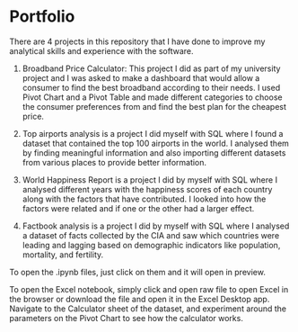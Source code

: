 # Portfolio
There are 4 projects in this repository that I have done to improve my analytical skills and experience with the software. 

1. Broadband Price Calculator: This project I did as part of my university project and I was asked to make a dashboard that would allow a consumer to find the best broadband according to their needs. I used Pivot Chart and a Pivot Table and made different categories to choose the consumer preferences from and find the best plan for the cheapest price.

2. Top airports analysis is a project I did myself with SQL where I found a dataset that contained the top 100 airports in the world. I analysed 
them by finding meaningful information and also importing different datasets from various places to provide better information.

3. World Happiness Report is a project I did by myself with SQL where I analysed different years with the happiness scores of each country along with the factors that have contributed. I looked into how the factors were related and if one or the other had a larger effect.

4. Factbook analysis is a project I did by myself with SQL where I analysed a dataset of facts collected by the CIA and saw which countries were leading and lagging based on demographic indicators like population, mortality, and fertility.


To open the .ipynb files, just click on them and it will open in preview.

To open the Excel notebook, simply click and open raw file to open Excel in the browser or download the file and open it in the Excel Desktop app. Navigate to the Calculator sheet of the dataset, and experiment around the parameters on the Pivot Chart to see how the calculator works.
